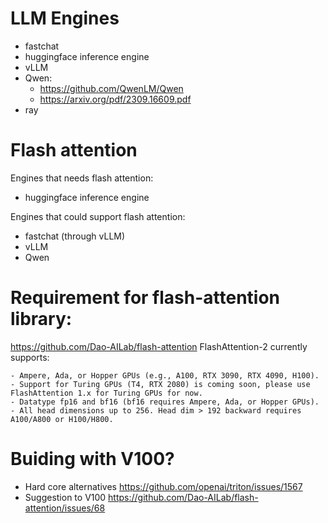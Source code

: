 # LLM Engines
- fastchat
- huggingface inference engine
- vLLM
- Qwen:
    - https://github.com/QwenLM/Qwen
    - https://arxiv.org/pdf/2309.16609.pdf
- ray

# Flash attention
Engines that needs flash attention:
- huggingface inference engine

Engines that could support flash attention:
- fastchat (through vLLM)
- vLLM
- Qwen

# Requirement for flash-attention library:
https://github.com/Dao-AILab/flash-attention
FlashAttention-2 currently supports:
```
- Ampere, Ada, or Hopper GPUs (e.g., A100, RTX 3090, RTX 4090, H100). 
- Support for Turing GPUs (T4, RTX 2080) is coming soon, please use FlashAttention 1.x for Turing GPUs for now.
- Datatype fp16 and bf16 (bf16 requires Ampere, Ada, or Hopper GPUs).
- All head dimensions up to 256. Head dim > 192 backward requires A100/A800 or H100/H800.
```

# Buiding with V100?
- Hard core alternatives
https://github.com/openai/triton/issues/1567
- Suggestion to V100 https://github.com/Dao-AILab/flash-attention/issues/68